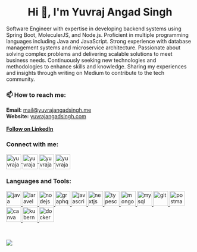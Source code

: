 <h1 align="center">
  Hi 👋, I'm Yuvraj Angad Singh
</h1>


<!--
    <h3 align="center">
      Software Engineer
    </h3>
    <p align="left">
      <img src="https://komarev.com/ghpvc/?username=yuvrajangadsingh&label=Profile%20views&color=0e75b6&style=flat" alt="yuvrajangadsingh" />
    </p>
    <p align="left">
      <a href="https://github.com/ryo-ma/github-profile-trophy">
        <img src="https://github-profile-trophy.vercel.app/?username=yuvrajangadsingh" alt="yuvrajangadsingh" />
      </a>
    </p>
    <p align="left">
      <a href="https://twitter.com/yuvrajangads" target="blank">
        <img src="https://img.shields.io/twitter/follow/yuvrajangads?logo=twitter&style=for-the-badge" alt="yuvrajangads" />
      </a>
    </p>
-->

<p align="left">
  Software Engineer with expertise in developing backend systems using Spring Boot, MoleculerJS, and Node.js.
  Proficient in multiple programming languages including Java and JavaScript. 
  Strong experience with database management systems and microservice architecture. 
  Passionate about solving complex problems and delivering scalable solutions to meet business needs. 
  Continuously seeking new technologies and methodologies to enhance skills and knowledge. 
  Sharing my experiences and insights through writing on Medium to contribute to the tech community.
</p>

<h3 align="left">📫 How to reach me:</h3>
<p align="left">
  <b>Email:</b> <a href="mailto:mail@yuvrajangadsingh.me">mail@yuvrajangadsingh.me</a><br/>
  <b>Website:</b> <a href="https://www.yuvrajangadsingh.me/" target="_blank">yuvrajangadsingh.com</a><br/><br/>
  <b><a class="libutton" href="https://www.linkedin.com/comm/mynetwork/discovery-see-all?usecase=PEOPLE_FOLLOWS&followMember=yuvrajangadsingh" target="_blank">Follow on LinkedIn</a></b>
</p>

<h3 align="left">Connect with me:</h3>
<p align="left">
  <a href="https://twitter.com/yuvrajangads" target="_blank">
    <img align="center" src="https://img.icons8.com/color/48/null/twitter--v1.png" alt="yuvrajangads" height="40" width="40" />
  </a>
  <a href="https://linkedin.com/in/yuvrajangadsingh" target="_blank">
    <img align="center" src="https://img.icons8.com/fluency/48/null/linkedin-circled.png" alt="yuvrajangadsingh" height="40" width="40" />
  </a>
  <a href="https://instagram.com/yuvrajangadsingh" target="_blank">
    <img align="center" src="https://img.icons8.com/3d-fluency/94/null/instagram-new.png" alt="yuvrajangadsingh" height="40" width="40" />
  </a>
  <a href="https://medium.com/@yuvrajangad.s/subscribe" target="_blank">
    <img align="center" src="https://img.icons8.com/ios-filled/50/null/medium-monogram--v1.png" alt="yuvrajangadsingh" height="40" width="40" />
  </a>
</p>

<h3 align="left">Languages and Tools:</h3>
<p align="left">
  <a href="https://www.java.com" target="_blank">
    <img src="https://img.icons8.com/fluency/48/null/java-coffee-cup-logo.png" alt="java" width="40" height="40" />
  </a>
  <a href="https://laravel.com/" target="_blank">
    <img src="https://img.icons8.com/external-tal-revivo-color-tal-revivo/24/null/external-laravel-is-a-free-open-source-php-web-framework-logo-color-tal-revivo.png" alt="laravel" width="40" height="40" />
  </a>
  <a href="https://nodejs.org" target="_blank">
    <img src="https://img.icons8.com/fluency/48/null/node-js.png" alt="nodejs" width="40" height="40" />
  </a>
  <a href="https://graphql.org" target="_blank">
    <img src="https://img.icons8.com/color/48/null/graphql.png" alt="graphql" width="40" height="40" />
  </a>
  <a href="https://developer.mozilla.org/en-US/docs/Web/JavaScript" target="_blank">
    <img src="https://img.icons8.com/color/48/null/javascript--v1.png" alt="javascript" width="40" height="40" />
  </a>
  <a href="https://nextjs.org/" target="_blank">
    <img src="https://img.icons8.com/color/48/null/nextjs.png" alt="nextjs" width="40" height="40" />
  </a>
  <a href="https://www.typescriptlang.org/" target="_blank">
    <img src="https://img.icons8.com/fluency/48/null/typescript--v1.png" alt="typescript" width="40" height="40" />
  </a>
  <a href="https://www.mongodb.com/" target="_blank">
    <img src="https://img.icons8.com/color/48/null/mongodb.png" alt="mongodb" width="40" height="40" />
  </a>
  <a href="https://www.mysql.com/" target="_blank">
    <img src="https://img.icons8.com/color/48/null/mysql-logo.png" alt="mysql" width="40" height="40" />
  </a>
  <a href="https://git-scm.com/" target="_blank">
    <img src="https://img.icons8.com/color/48/null/git.png" alt="git" width="40" height="40" />
  </a>
  <a href="https://postman.com" target="_blank">
    <img src="https://img.icons8.com/external-tal-revivo-color-tal-revivo/24/null/external-postman-is-the-only-complete-api-development-environment-logo-color-tal-revivo.png" alt="postman" width="40" height="40" />
  </a>
  <a href="https://www.canva.com/en_in/" target="_blank">
    <img src="https://img.icons8.com/fluency/48/null/canva.png" alt="canva" width="40" height="40" />
  </a>
  <a href="https://kubernetes.io/" target="_blank">
    <img src="https://img.icons8.com/color/48/null/kubernetes.png" alt="kubernetes" width="40" height="40" />
  </a>
  <a href="https://docker.com/" target="_blank">
    <img src="https://img.icons8.com/fluency/48/null/docker.png" alt="docker" width="40" height="40" />
  </a>
</p>

<br>

![](https://komarev.com/ghpvc/?username=yuvrajangadsingh&label=PROFILE+VISITS&style=for-the-badge&color=blue)
<!--
<p>
  <img align="left" src="https://github-readme-stats.vercel.app/api/top-langs?username=yuvrajangadsingh&show_icons=true&locale=en&layout=compact" alt="yuvrajangadsingh" />
</p>
<p>
  <img align="center" src="https://github-readme-stats.vercel.app/api?username=yuvrajangadsingh&show_icons=true&locale=en" alt="yuvrajangadsingh" />
</p>
<p>
  <img align="center" src="https://github-readme-streak-stats.herokuapp.com/?user=yuvrajangadsingh&" alt="yuvrajangadsingh" />
</p>
-->
<!-- YUVRAJ ANGAD SINGH -->

